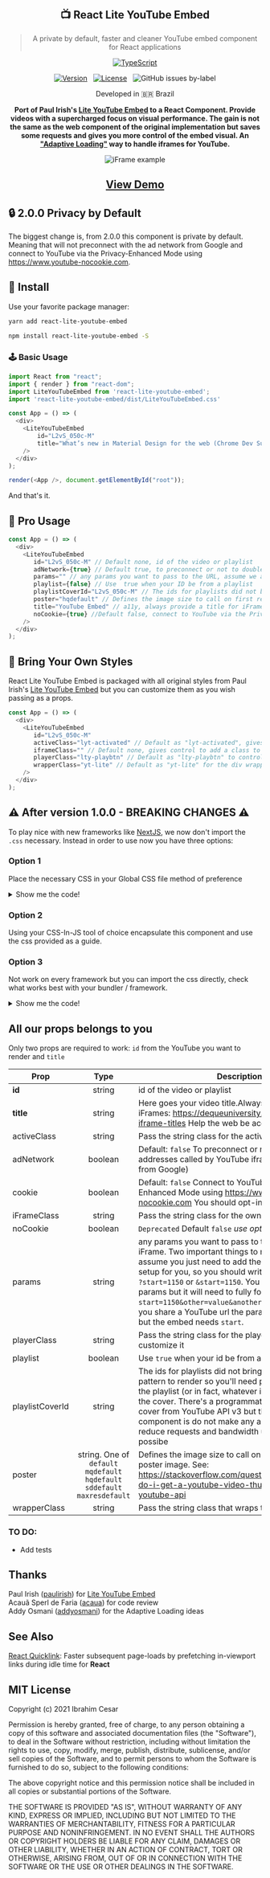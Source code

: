  <div align="center">
 
  <h2>📺  React Lite YouTube Embed</h2>
  <blockquote>A private by default, faster and cleaner YouTube embed component for React applications</blockquote>
  
[![TypeScript](https://badges.frapsoft.com/typescript/code/typescript.svg?v=101)](https://github.com/ellerbrock/typescript-badges/)
  
[![Version](https://img.shields.io/npm/v/react-lite-youtube-embed?label=latest%20version)](https://www.npmjs.com/package/react-lite-youtube-embed)&nbsp; &nbsp;[![License](https://badgen.net/github/license/ibrahimcesar/react-lite-youtube-embed)](./LICENSE)&nbsp; &nbsp;![GitHub issues by-label](https://img.shields.io/github/issues/ibrahimcesar/react-lite-youtube-embed/bug)

<p>Developed in 🇧🇷 <span role="img" aria-label="Flag for Brazil">Brazil</p>

<strong>Port of Paul Irish's [Lite YouTube Embed](https://github.com/paulirish/lite-youtube-embed) to a React Component. Provide videos with a supercharged focus on visual performance. The gain is not the same as the web component of the original implementation but saves some requests and gives you more control of the embed visual. An ["Adaptive Loading"](https://www.youtube.com/watch?v=puUPpVrIRkc) way to handle iframes for YouTube.</strong>

![iFrame example](https://react-lite-youtube-embed.s3-sa-east-1.amazonaws.com/lite.gif)

## [View Demo](https://react-lite-youtube-embed.ibrahimcesar.cloud/)

</div>

## 🔒 2.0.0 Privacy by Default

The biggest change is, from 2.0.0 this component is private by default. Meaning that will not preconnect with the ad network from Google and connect to YouTube via the Privacy-Enhanced Mode using https://www.youtube-nocookie.com.

## 🚀 Install

Use your favorite package manager:

```bash
yarn add react-lite-youtube-embed
```

```bash
npm install react-lite-youtube-embed -S
```
### 🕹️ Basic Usage

```javascript
import React from "react";
import { render } from "react-dom";
import LiteYouTubeEmbed from 'react-lite-youtube-embed';
import 'react-lite-youtube-embed/dist/LiteYouTubeEmbed.css'

const App = () => (
  <div>
    <LiteYouTubeEmbed 
        id="L2vS_050c-M"
        title="What’s new in Material Design for the web (Chrome Dev Summit 2019)"
    />
  </div>
);

render(<App />, document.getElementById("root"));
```

And that's it.

## 💎 Pro Usage

```javascript
const App = () => (
  <div>
    <LiteYouTubeEmbed
       id="L2vS_050c-M" // Default none, id of the video or playlist
       adNetwork={true} // Default true, to preconnect or not to doubleclick addresses called by YouTube iframe (the adnetwork from Google)
       params="" // any params you want to pass to the URL, assume we already had '&' and pass your parameters string
       playlist={false} // Use  true when your ID be from a playlist
       playlistCoverId="L2vS_050c-M" // The ids for playlists did not bring the cover in a pattern to render so you'll need pick up a video from the playlist (or in fact, whatever id) and use to render the cover. There's a programmatic way to get the cover from YouTube API v3 but the aim of this component is do not make any another call and reduce requests and bandwidth usage as much as possibe
       poster="hqdefault" // Defines the image size to call on first render as poster image. Possible values are "default","mqdefault",  "hqdefault", "sddefault" and "maxresdefault". Default value for this prop is "hqdefault". Please be aware that "sddefault" and "maxresdefault", high resolution images are not always avaialble for every video. See: https://stackoverflow.com/questions/2068344/how-do-i-get-a-youtube-video-thumbnail-from-the-youtube-api
       title="YouTube Embed" // a11y, always provide a title for iFrames: https://dequeuniversity.com/tips/provide-iframe-titles Help the web be accessible ;)
       noCookie={true} //Default false, connect to YouTube via the Privacy-Enhanced Mode using https://www.youtube-nocookie.com
    />
  </div>
);
```

## 🧰 Bring Your Own Styles

React Lite YouTube Embed is packaged with all original styles from Paul Irish's [Lite YouTube Embed](https://github.com/paulirish/lite-youtube-embed) but you can customize them as you wish passing as a props.

```javascript
const App = () => (
  <div>
    <LiteYouTubeEmbed
       id="L2vS_050c-M"
       activeClass="lyt-activated" // Default as "lyt-activated", gives control to wrapper once clicked
       iframeClass="" // Default none, gives control to add a class to iframe element itself
       playerClass="lty-playbtn" // Default as "lty-playbtn" to control player button styles
       wrapperClass="yt-lite" // Default as "yt-lite" for the div wrapping the area, it is the most important class and needs extra attention, please refer to LiteYouTubeEmbed.css for a reference.
    />
  </div>
);
```

## ⚠️ After version 1.0.0 - BREAKING CHANGES ⚠️

To play nice with new frameworks like [NextJS](https://nextjs.org/), we now don't import the `.css` necessary. Instead in order to use now you have three options:

### Option 1

Place the necessary CSS in your Global CSS file method of preference

<details>

<summary> Show me the code!</summary>

```css
.yt-lite {
    background-color: #000;
    position: relative;
    display: block;
    contain: content;
    background-position: center center;
    background-size: cover;
    cursor: pointer;
}

/* gradient */
.yt-lite::before {
    content: '';
    display: block;
    position: absolute;
    top: 0;
    background-image: url(data:image/png;base64,iVBORw0KGgoAAAANSUhEUgAAAAEAAADGCAYAAAAT+OqFAAAAdklEQVQoz42QQQ7AIAgEF/T/D+kbq/RWAlnQyyazA4aoAB4FsBSA/bFjuF1EOL7VbrIrBuusmrt4ZZORfb6ehbWdnRHEIiITaEUKa5EJqUakRSaEYBJSCY2dEstQY7AuxahwXFrvZmWl2rh4JZ07z9dLtesfNj5q0FU3A5ObbwAAAABJRU5ErkJggg==);
    background-position: top;
    background-repeat: repeat-x;
    height: 60px;
    padding-bottom: 50px;
    width: 100%;
    transition: all 0.2s cubic-bezier(0, 0, 0.2, 1);
}

/* responsive iframe with a 16:9 aspect ratio
    thanks https://css-tricks.com/responsive-iframes/
*/
.yt-lite::after {
    content: "";
    display: block;
    padding-bottom: calc(100% / (16 / 9));
}
.yt-lite > iframe {
    width: 100%;
    height: 100%;
    position: absolute;
    top: 0;
    left: 0;
}

/* play button */
.yt-lite > .lty-playbtn {
    width: 70px;
    height: 46px;
    background-color: #212121;
    z-index: 1;
    opacity: 0.8;
    border-radius: 14%; /* TODO: Consider replacing this with YT's actual svg. Eh. */
    transition: all 0.2s cubic-bezier(0, 0, 0.2, 1);
}
.yt-lite:hover > .lty-playbtn {
    background-color: #f00;
    opacity: 1;
}
/* play button triangle */
.yt-lite > .lty-playbtn:before {
    content: '';
    border-style: solid;
    border-width: 11px 0 11px 19px;
    border-color: transparent transparent transparent #fff;
}

.yt-lite > .lty-playbtn,
.yt-lite > .lty-playbtn:before {
    position: absolute;
    top: 50%;
    left: 50%;
    transform: translate3d(-50%, -50%, 0);
}

/* Post-click styles */
.yt-lite.lyt-activated {
    cursor: unset;
}
.yt-lite.lyt-activated::before,
.yt-lite.lyt-activated > .lty-playbtn {
    opacity: 0;
    pointer-events: none;
}
```

For example, for NextJS:

```jsx      
<style jsx global>{`
        html,
        body {
          padding: 0;
          margin: 0;
          font-family: -apple-system, BlinkMacSystemFont, Segoe UI, Roboto,
            Oxygen, Ubuntu, Cantarell, Fira Sans, Droid Sans, Helvetica Neue,
            sans-serif;
        }

        * {
          box-sizing: border-box;
        }
        
        // CSS above
        
`}</style>

```

</details>

### Option 2

Using your CSS-In-JS tool of choice encapsulate this component and use the css provided as a guide.

### Option 3

Not work on every framework but you can import the css directly, check what works best with your bundler / framework.

<details>
<summary>Show me the code!</summary>
```ts
import 'react-lite-youtube-embed/dist/LiteYouTubeEmbed.css';
```

or in a *.css/scss etc:

```
@import "~react-lite-youtube-embed/dist/LiteYouTubeEmbed.css";
```
</details>

## All our props belongs to you

Only two props are required to work: `id` from the YouTube you want to render and `title`

| Prop   |      Type      |  Description |
|----------|:--------:|------------|
| **id** |  string | id of the video or playlist |
| **title** |    string   | Here goes your video title.Always provide a title for iFrames: https://dequeuniversity.com/tips/provide-iframe-titles Help the web be accessible ;) #a111y |
| activeClass | string | Pass the string class for the active state |
| adNetwork | boolean | Default: `false`  To preconnect or not to doubleclick addresses called by YouTube iframe (the adnetwork from Google) |
| cookie | boolean |    Default: `false` Connect to YouTube via the Privacy-Enhanced Mode using https://www.youtube-nocookie.com You should opt-in to allow cookies|
| iFrameClass | string |    Pass the string class for the own iFrame |
| noCookie | boolean |    `Deprecated` Default `false` _use option **cookie** to opt-in_|
| params | string |    any params you want to pass to the URL in the iFrame. Two important things to notice: You can assume you just need to add the params, we already setup for you, so you should write `start=1150` and not `?start=1150` or `&start=1150`. You can place more params but it will need to fully form: `start=1150&other=value&another=value`. First, when you share a YouTube url the param of time is just `t`, but the embed needs `start`.|
| playerClass | string | Pass the string class for the player, once you can customize it |
| playlist | boolean |    Use `true` when your id be from a playlist |
| playlistCoverId | string | The ids for playlists did not bring the cover in a pattern to render so you'll need pick up a video from the playlist (or in fact, whatever id) and use to render the cover. There's a programmatic way to get the cover from YouTube API v3 but the aim of this component is do not make any another call and reduce requests and bandwidth usage as much as possibe  |
| poster | string. One of `default` `mqdefault`  `hqdefault` `sddefault` `maxresdefault` |   Defines the image size to call on first render as poster image. See: https://stackoverflow.com/questions/2068344/how-do-i-get-a-youtube-video-thumbnail-from-the-youtube-api |
| wrapperClass | string |   Pass the string class that wraps the iFrame |


### TO DO:
- Add tests

## Thanks

Paul Irish ([paulirish](https://github.com/paulirish)) for [Lite YouTube Embed](https://github.com/paulirish/lite-youtube-embed)  
Acauã Sperl de Faria ([acaua](https://github.com/acaua)) for code review  
Addy Osmani ([addyosmani](https://github.com/addyosmani)) for the Adaptive Loading ideas

## See Also

[React Quicklink](https://www.npmjs.com/package/react-quicklink): Faster subsequent page-loads by prefetching in-viewport links during idle time for __React__

## MIT License

Copyright (c) 2021 Ibrahim Cesar

Permission is hereby granted, free of charge, to any person obtaining a copy
of this software and associated documentation files (the "Software"), to deal
in the Software without restriction, including without limitation the rights
to use, copy, modify, merge, publish, distribute, sublicense, and/or sell
copies of the Software, and to permit persons to whom the Software is
furnished to do so, subject to the following conditions:

The above copyright notice and this permission notice shall be included in all
copies or substantial portions of the Software.

THE SOFTWARE IS PROVIDED "AS IS", WITHOUT WARRANTY OF ANY KIND, EXPRESS OR
IMPLIED, INCLUDING BUT NOT LIMITED TO THE WARRANTIES OF MERCHANTABILITY,
FITNESS FOR A PARTICULAR PURPOSE AND NONINFRINGEMENT. IN NO EVENT SHALL THE
AUTHORS OR COPYRIGHT HOLDERS BE LIABLE FOR ANY CLAIM, DAMAGES OR OTHER
LIABILITY, WHETHER IN AN ACTION OF CONTRACT, TORT OR OTHERWISE, ARISING FROM,
OUT OF OR IN CONNECTION WITH THE SOFTWARE OR THE USE OR OTHER DEALINGS IN THE
SOFTWARE.

